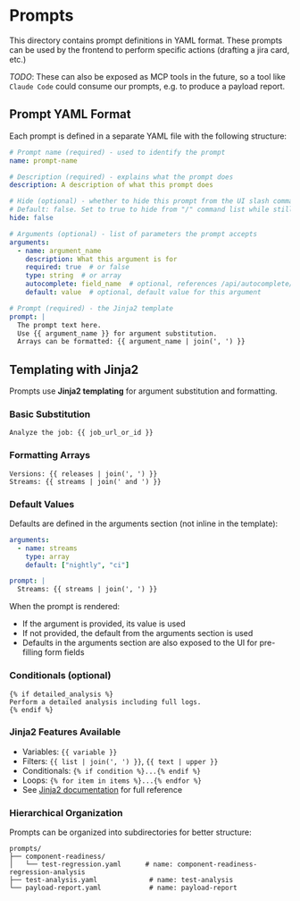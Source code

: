 # Prompts

This directory contains prompt definitions in YAML format. These prompts
can be used by the frontend to perform specific actions (drafting a jira
card, etc.)

*TODO*: These can also be exposed as MCP tools in the future, so a tool
like `Claude Code` could consume our prompts, e.g. to produce a payload
report.

## Prompt YAML Format

Each prompt is defined in a separate YAML file with the following structure:

```yaml
# Prompt name (required) - used to identify the prompt
name: prompt-name

# Description (required) - explains what the prompt does
description: A description of what this prompt does

# Hide (optional) - whether to hide this prompt from the UI slash command list
# Default: false. Set to true to hide from "/" command list while still being usable programmatically
hide: false

# Arguments (optional) - list of parameters the prompt accepts
arguments:
  - name: argument_name
    description: What this argument is for
    required: true  # or false
    type: string  # or array
    autocomplete: field_name  # optional, references /api/autocomplete/{field_name}
    default: value  # optional, default value for this argument

# Prompt (required) - the Jinja2 template
prompt: |
  The prompt text here.
  Use {{ argument_name }} for argument substitution.
  Arrays can be formatted: {{ argument_name | join(', ') }}
```

## Templating with Jinja2

Prompts use **Jinja2 templating** for argument substitution and formatting.

### Basic Substitution

```jinja2
Analyze the job: {{ job_url_or_id }}
```

### Formatting Arrays

```jinja2
Versions: {{ releases | join(', ') }}
Streams: {{ streams | join(' and ') }}
```

### Default Values

Defaults are defined in the arguments section (not inline in the template):

```yaml
arguments:
  - name: streams
    type: array
    default: ["nightly", "ci"]

prompt: |
  Streams: {{ streams | join(', ') }}
```

When the prompt is rendered:
- If the argument is provided, its value is used
- If not provided, the default from the arguments section is used
- Defaults in the arguments section are also exposed to the UI for pre-filling form fields

### Conditionals (optional)

```jinja2
{% if detailed_analysis %}
Perform a detailed analysis including full logs.
{% endif %}
```

### Jinja2 Features Available

- Variables: `{{ variable }}`
- Filters: `{{ list | join(', ') }}`, `{{ text | upper }}`
- Conditionals: `{% if condition %}...{% endif %}`
- Loops: `{% for item in items %}...{% endfor %}`
- See [Jinja2 documentation](https://jinja.palletsprojects.com/) for full reference

### Hierarchical Organization

Prompts can be organized into subdirectories for better structure:

```
prompts/
├── component-readiness/
│   └── test-regression.yaml      # name: component-readiness-regression-analysis
├── test-analysis.yaml             # name: test-analysis
└── payload-report.yaml            # name: payload-report
```
